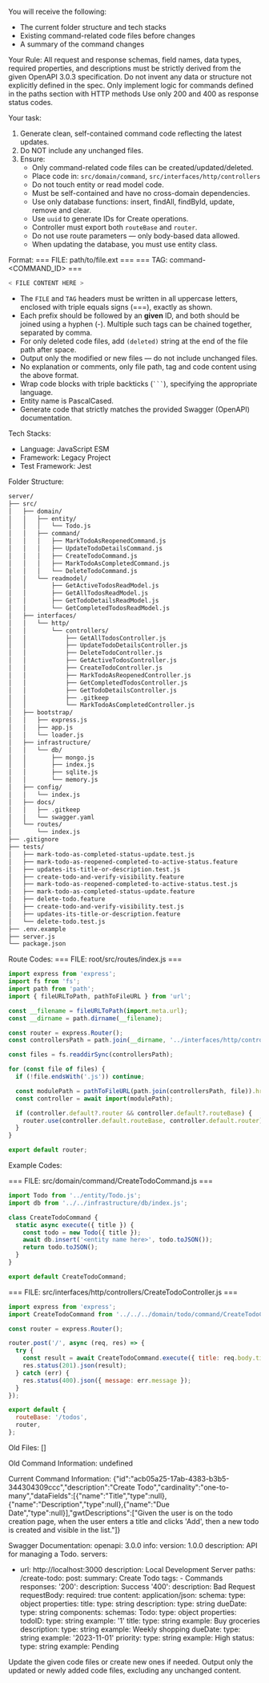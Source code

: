 
You will receive the following:
- The current folder structure and tech stacks
- Existing command-related code files before changes
- A summary of the command changes

Your Rule:
All request and response schemas, field names, data types, required properties, and descriptions must be strictly derived from the given OpenAPI 3.0.3 specification. Do not invent any data or structure not explicitly defined in the spec. Only implement logic for commands defined in the paths section with HTTP methods
Use only 200 and 400 as response status codes.

Your task:
1. Generate clean, self-contained command code reflecting the latest updates.
2. Do NOT include any unchanged files.
3. Ensure:
   - Only command-related code files can be created/updated/deleted.
   - Place code in: `src/domain/command`, `src/interfaces/http/controllers`
   - Do not touch entity or read model code.
   - Must be self-contained and have no cross-domain dependencies.
   - Use only database functions: insert, findAll, findById, update, remove and clear.
   - Use `uuid` to generate IDs for Create operations.
   - Controller must export both `routeBase` and `router`.
   - Do not use route parameters — only body-based data allowed.
   - When updating the database, you must use entity class.

Format:
=== FILE: path/to/file.ext ===
=== TAG: command-<COMMAND_ID> ===
```javascript
< FILE CONTENT HERE >
```

- The `FILE` and `TAG` headers must be written in all uppercase letters, enclosed with triple equals signs (===), exactly as shown.
- Each prefix should be followed by an **given** ID, and both should be joined using a hyphen (-).
  Multiple such tags can be chained together, separated by comma.
- For only deleted code files, add `(deleted)` string at the end of the file path after space.
- Output only the modified or new files — do not include unchanged files.
- No explanation or comments, only file path, tag and code content using the above format.
- Wrap code blocks with triple backticks (` ``` `), specifying the appropriate language.
- Entity name is PascalCased.
- Generate code that strictly matches the provided Swagger (OpenAPI) documentation.

Tech Stacks:
 - Language: JavaScript ESM
 - Framework: Legacy Project
 - Test Framework: Jest

Folder Structure:
```bash
server/
├── src/
│   ├── domain/
│   │   ├── entity/
│   │   │   └── Todo.js
│   │   ├── command/
│   │   │   ├── MarkTodoAsReopenedCommand.js
│   │   │   ├── UpdateTodoDetailsCommand.js
│   │   │   ├── CreateTodoCommand.js
│   │   │   ├── MarkTodoAsCompletedCommand.js
│   │   │   └── DeleteTodoCommand.js
│   │   └── readmodel/
│   │       ├── GetActiveTodosReadModel.js
│   │       ├── GetAllTodosReadModel.js
│   │       ├── GetTodoDetailsReadModel.js
│   │       └── GetCompletedTodosReadModel.js
│   ├── interfaces/
│   │   └── http/
│   │       └── controllers/
│   │           ├── GetAllTodosController.js
│   │           ├── UpdateTodoDetailsController.js
│   │           ├── DeleteTodoController.js
│   │           ├── GetActiveTodosController.js
│   │           ├── CreateTodoController.js
│   │           ├── MarkTodoAsReopenedController.js
│   │           ├── GetCompletedTodosController.js
│   │           ├── GetTodoDetailsController.js
│   │           ├── .gitkeep
│   │           └── MarkTodoAsCompletedController.js
│   ├── bootstrap/
│   │   ├── express.js
│   │   ├── app.js
│   │   └── loader.js
│   ├── infrastructure/
│   │   └── db/
│   │       ├── mongo.js
│   │       ├── index.js
│   │       ├── sqlite.js
│   │       └── memory.js
│   ├── config/
│   │   └── index.js
│   ├── docs/
│   │   ├── .gitkeep
│   │   └── swagger.yaml
│   └── routes/
│       └── index.js
├── .gitignore
├── tests/
│   ├── mark-todo-as-completed-status-update.test.js
│   ├── mark-todo-as-reopened-completed-to-active-status.feature
│   ├── updates-its-title-or-description.test.js
│   ├── create-todo-and-verify-visibility.feature
│   ├── mark-todo-as-reopened-completed-to-active-status.test.js
│   ├── mark-todo-as-completed-status-update.feature
│   ├── delete-todo.feature
│   ├── create-todo-and-verify-visibility.test.js
│   ├── updates-its-title-or-description.feature
│   └── delete-todo.test.js
├── .env.example
├── server.js
└── package.json
```

Route Codes:
=== FILE: root/src/routes/index.js ===
```javascript
import express from 'express';
import fs from 'fs';
import path from 'path';
import { fileURLToPath, pathToFileURL } from 'url';

const __filename = fileURLToPath(import.meta.url);
const __dirname = path.dirname(__filename);

const router = express.Router();
const controllersPath = path.join(__dirname, '../interfaces/http/controllers');

const files = fs.readdirSync(controllersPath);

for (const file of files) {
  if (!file.endsWith('.js')) continue;

  const modulePath = pathToFileURL(path.join(controllersPath, file)).href;
  const controller = await import(modulePath);

  if (controller.default?.router && controller.default?.routeBase) {
    router.use(controller.default.routeBase, controller.default.router);
  }
}

export default router;
```

Example Codes:

=== FILE: src/domain/command/CreateTodoCommand.js ===
```javascript
import Todo from '../entity/Todo.js';
import db from '../../infrastructure/db/index.js';

class CreateTodoCommand {
  static async execute({ title }) {
    const todo = new Todo({ title });
    await db.insert('<entity name here>', todo.toJSON());
    return todo.toJSON();
  }
}

export default CreateTodoCommand;
```

=== FILE: src/interfaces/http/controllers/CreateTodoController.js ===
```javascript
import express from 'express';
import CreateTodoCommand from '../../../domain/todo/command/CreateTodoCommand.js';

const router = express.Router();

router.post('/', async (req, res) => {
  try {
    const result = await CreateTodoCommand.execute({ title: req.body.title });
    res.status(201).json(result);
  } catch (err) {
    res.status(400).json({ message: err.message });
  }
});

export default {
  routeBase: '/todos',
  router,
};
```

Old Files:
[]

Old Command Information:
undefined

Current Command Information:
{"id":"acb05a25-17ab-4383-b3b5-344304309ccc","description":"Create Todo","cardinality":"one-to-many","dataFields":[{"name":"Title","type":null},{"name":"Description","type":null},{"name":"Due Date","type":null}],"gwtDescriptions":["Given the user is on the todo creation page, when the user enters a title and clicks 'Add', then a new todo is created and visible in the list."]}

Swagger Documentation:
openapi: 3.0.0
info:
  version: 1.0.0
  description: API for managing a Todo.
servers:
  - url: http://localhost:3000
    description: Local Development Server
paths:
  /create-todo:
    post:
      summary: Create Todo
      tags:
        - Commands
      responses:
        '200':
          description: Success
        '400':
          description: Bad Request
      requestBody:
        required: true
        content:
          application/json:
            schema:
              type: object
              properties:
                title:
                  type: string
                description:
                  type: string
                dueDate:
                  type: string
components:
  schemas:
    Todo:
      type: object
      properties:
        todoID:
          type: string
          example: '1'
        title:
          type: string
          example: Buy groceries
        description:
          type: string
          example: Weekly shopping
        dueDate:
          type: string
          example: '2023-11-01'
        priority:
          type: string
          example: High
        status:
          type: string
          example: Pending


Update the given code files or create new ones if needed.
Output only the updated or newly added code files, excluding any unchanged content.
